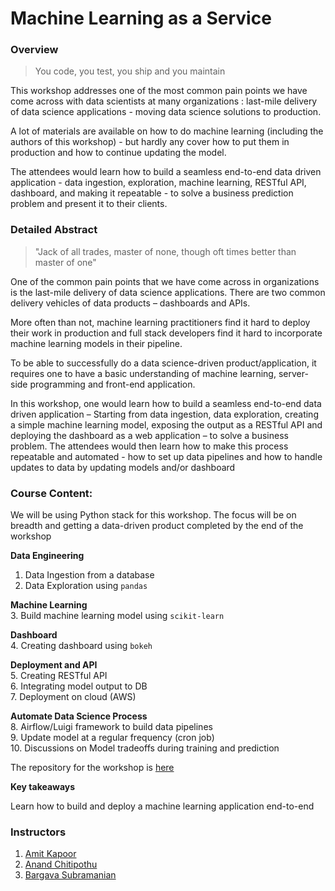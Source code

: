 # Machine Learning as a Service

### Overview

> You code, you test, you ship and you maintain

This workshop addresses one of the most common pain points we have come across with data scientists at many organizations : last-mile delivery of data science applications - moving data science solutions to production. 

A lot of materials are available on how to do machine learning (including the authors of this workshop) - but hardly any cover how to put them in production and how to continue updating the model.

The attendees would learn how to build a seamless end-to-end data driven application - data ingestion, exploration, machine learning, RESTful API, dashboard, and making it repeatable - to solve a business prediction problem and present it to their clients.

### Detailed Abstract

> "Jack of all trades, master of none, though oft times better than master of one"

One of the common pain points that we have come across in organizations is the last-mile delivery of data science applications. There are two common delivery vehicles of data products – dashboards and APIs.

More often than not, machine learning practitioners find it hard to deploy their work in production and full stack developers find it hard to incorporate machine learning models in their pipeline.

To be able to successfully do a data science-driven product/application, it requires one to have a basic understanding of machine learning, server-side programming and front-end application.

In this workshop, one would learn how to build a seamless end-to-end data driven application – Starting from data ingestion, data exploration, creating a simple machine learning model, exposing the output as a RESTful API and deploying the dashboard as a web application – to solve a business problem. The attendees would then learn how to make this process repeatable and automated - how to set up data pipelines and how to handle updates to data by updating models and/or dashboard

### Course Content:

We will be using Python stack for this workshop. The focus will be on breadth and getting a data-driven product completed by the end of the workshop

**Data Engineering** 
1. Data Ingestion from a database    
2. Data Exploration using `pandas`     

**Machine Learning**  
3. Build machine learning model using `scikit-learn`    

**Dashboard**   
4. Creating dashboard using `bokeh`    

**Deployment and API**   
5. Creating RESTful API  
6. Integrating model output to DB   
7. Deployment on cloud (AWS)

**Automate Data Science Process**   
8. Airflow/Luigi framework to build data pipelines  
9. Update model at a regular frequency (cron job)    
10. Discussions on Model tradeoffs during training and prediction


The repository for the workshop  is [here](https://github.com/amitkaps/full-stack-data-science)

**Key takeaways**

Learn how to build and deploy a machine learning application end-to-end


### Instructors   

1. [Amit Kapoor](http://amitkaps.com/)
2. [Anand Chitipothu](http://anandology.com/)
3. [Bargava Subramanian](https://twitter.com/bargava)
